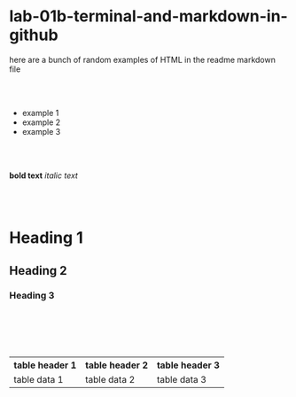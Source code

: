 # lab-01b-terminal-and-markdown-in-github

here are a bunch of random examples of HTML in the readme markdown file

<br><br>

<ul>
 <li>example 1</li>
 <li>example 2</li>
 <li>example 3</li>
</ul>

<br><br>

<p><strong>bold text</strong><em> italic text</em></p>

<br><br>

<h1>Heading 1</h1>
<h2>Heading 2</h2>
<h3>Heading 3</h3>

<br><br>
<br><br>

<table>
  <tr>
    <th>table header 1</th>
    <th>table header 2</th>
    <th>table header 3</th>
  </tr>
  <tr>
    <td>table data 1</td>
    <td>table data 2</td>
    <td>table data 3</td>
  </tr>